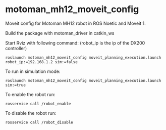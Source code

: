 # motoman_mh12_moveit_config
Moveit config for Motoman MH12 robot in ROS Noetic and Moveit 1.

Build the package with motoman_driver in catkin_ws

Start Rviz with following command: (robot_ip is the ip of the DX200 controller)

`roslaunch motoman_mh12_moveit_config moveit_planning_execution.launch robot_ip:=192.168.1.2 sim:=false`

To run in simulation mode: 

`roslaunch motoman_mh12_moveit_config moveit_planning_execution.launch sim:=true`

To enable the robot run:

`rosservice call /robot_enable`

To disable the robot run:

`rosservice call /robot_disable`
